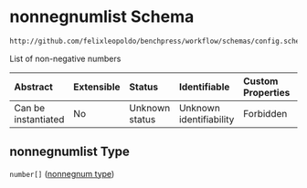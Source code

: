 # nonnegnumlist Schema

```txt
http://github.com/felixleopoldo/benchpress/workflow/schemas/config.schema.json#/definitions/nonnegnumlist
```

List of non-negative numbers

| Abstract            | Extensible | Status         | Identifiable            | Custom Properties | Additional Properties | Access Restrictions | Defined In                                                        |
| :------------------ | :--------- | :------------- | :---------------------- | :---------------- | :-------------------- | :------------------ | :---------------------------------------------------------------- |
| Can be instantiated | No         | Unknown status | Unknown identifiability | Forbidden         | Allowed               | none                | [config.schema.json\*](config.schema.json "open original schema") |

## nonnegnumlist Type

`number[]` ([nonnegnum type](config-definitions-nonnegnum-type.md))
